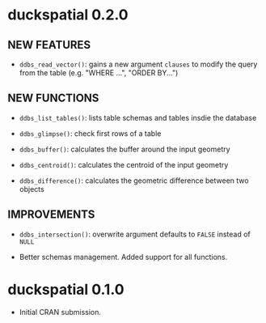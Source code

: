 
# duckspatial 0.2.0

## NEW FEATURES

* `ddbs_read_vector()`: gains a new argument `clauses` to modify the query from the table (e.g. "WHERE ...", "ORDER BY...")

## NEW FUNCTIONS

* `ddbs_list_tables()`: lists table schemas and tables insdie the database

* `ddbs_glimpse()`: check first rows of a table

* `ddbs_buffer()`: calculates the buffer around the input geometry

* `ddbs_centroid()`: calculates the centroid of the input geometry

* `ddbs_difference()`: calculates the geometric difference between two objects


## IMPROVEMENTS

* `ddbs_intersection()`: overwrite argument defaults to `FALSE` instead of `NULL`

* Better schemas management. Added support for all functions.

# duckspatial 0.1.0

* Initial CRAN submission.
